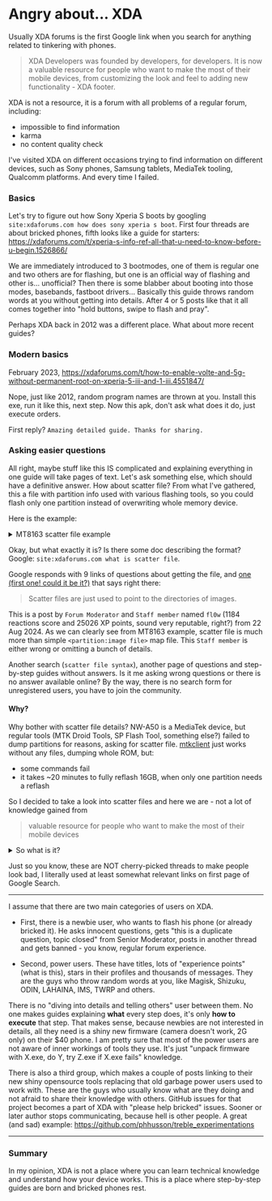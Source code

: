 Angry about... XDA
==================

Usually XDA forums is the first Google link when you search for anything related to tinkering with phones.

> XDA Developers was founded by developers, for developers. It is now a valuable resource for people who want to make
> the most of their mobile devices, from customizing the look and feel to adding new functionality - XDA footer.

XDA is not a resource, it is a forum with all problems of a regular forum, including:

- impossible to find information
- karma
- no content quality check

I've visited XDA on different occasions trying to find information on different devices, such as Sony phones, Samsung
tablets, MediaTek tooling, Qualcomm platforms. And every time I failed.

### Basics

Let's try to figure out how Sony Xperia S boots by googling `site:xdaforums.com how does sony xperia s boot`. First four
threads are about bricked phones, fifth looks like a guide for
starters: https://xdaforums.com/t/xperia-s-info-ref-all-that-u-need-to-know-before-u-begin.1526866/

We are immediately introduced to 3 bootmodes, one of them is regular one and two others are for flashing, but one is an
official way of flashing and other is… unofficial? Then there is some blabber about booting into those modes, basebands,
fastboot drivers... Basically this guide throws random words at you without getting into details. After 4 or 5 posts
like that it all comes together into "hold buttons, swipe to flash and pray".

Perhaps XDA back in 2012 was a different place. What about more recent guides?

### Modern basics

February
2023, https://xdaforums.com/t/how-to-enable-volte-and-5g-without-permanent-root-on-xperia-5-iii-and-1-iii.4551847/

Nope, just like 2012, random program names are thrown at you. Install this exe, run it like this, next step. Now this
apk, don't ask what does it do, just execute orders.

First reply? `Amazing detailed guide. Thanks for sharing.`

### Asking easier questions

All right, maybe stuff like this IS complicated and explaining everything in one guide will take pages of text. Let's
ask something else, which should have a definitive answer. How about scatter file? From what I've gathered, this a file
with partition info used with various flashing tools, so you could flash only one partition instead of overwriting whole
memory device.

Here is the example:
<details>
<summary>MT8163 scatter file example</summary>

```
#########################################__WwR_MTK__########################################################
#
#  General Setting
#
#########################################__WwR_MTK__########################################################
- general: MTK_PLATFORM_CFG
  info: 
    - config_version: V1.1.2
      platform: MT8163
      project: Test
      storage: EMMC
      boot_channel: MSDC_0
      block_size: 0x20000
############################################################################################################
#
#  Layout Setting
#
############################################################################################################
- partition_index: SYS0
  partition_name: preloader
  file_name: preloader_tb8163p3_64_bsp.bin
  is_download: true
  type: SV5_BL_BIN
  linear_start_addr: 0x0
  physical_start_addr: 0x0
  partition_size: 0x40000
  region: EMMC_BOOT_1
  storage: HW_STORAGE_EMMC
  boundary_check: true
  is_reserved: false
  operation_type: BOOTLOADERS
  reserve: 0x0
  
- partition_index: SYS1
  partition_name: pgpt
  file_name: NONE
  is_download: false
  type: NORMAL_ROM
  linear_start_addr: 0x00
  physical_start_addr: 0x00
  partition_size: 0x80000
  region: EMMC_USER
  storage: HW_STORAGE_EMMC
  boundary_check: true
  is_reserved: false
  operation_type: INVISIBLE
  reserve: 0x0
...
```

</details>

Okay, but what exactly it is? Is there some doc describing the format?
Google: `site:xdaforums.com what is scatter file`.

Google responds with 9 links of questions about getting the file,
and [one (first one! could it be it?)](https://xdaforums.com/t/is-a-scatter-file-needed-for-building-a-custom-rom.4687546/)
that says right there:

> Scatter files are just used to point to the directories of images.

This is a post by `Forum Moderator` and `Staff member` named `fl0w` (1184 reactions score and 25026 XP points, sound
very reputable, right?) from 22 Aug 2024. As we can clearly see from MT8163 example, scatter file is much more than
simple `<partition:image file>` map file. This `Staff member` is either wrong or omitting a bunch of details.

Another search (`scatter file syntax`), another page of questions and step-by-step guides without answers. Is it me
asking wrong questions or there is no answer available online? By the way, there is no search form for unregistered
users, you have to join the community.

#### Why?

Why bother with scatter file details? NW-A50 is a MediaTek device, but regular tools (MTK Droid Tools, SP Flash Tool,
something else?) failed to dump partitions for reasons, asking for scatter
file. [mtkclient](https://github.com/bkerler/mtkclient) just works without any files, dumping whole ROM, but:

- some commands fail
- it takes ~20 minutes to fully reflash 16GB, when only one partition needs a reflash

So I decided to take a look into scatter files and here we are - not a lot of knowledge gained from
> valuable resource for people who want to make the most of their mobile devices

<details>
<summary>So what is it?</summary>

This is a file with a list of device partitions with following instructions:

- source file that will be used during flash
- name
- physical/logical addresses
- region in memory (?)
- and other options I have no idea about, like `is_reserved`

(That's right, I failed to gather a detailed answer from crops on the internet)

Partition table might be available in `/proc/mtd`, `/proc/emmc`, kernel source.

<details>
<summary>NW-A50 /proc/emmc file</summary>

```shell
bash-3.2# cat /proc/emmc               
partno:    start_sect   nr_sects  partition_name
emmc_p1: 00000400 00000002 "ebr1"
emmc_p2: 00002800 00001800 "pro_info"
emmc_p3: 00004000 00002800 "nvram"
emmc_p4: 00006800 00005000 "protect_f"
emmc_p5: 0000b800 00005000 "protect_s"
emmc_p6: 00010800 00000100 "seccfg"
emmc_p7: 00010900 00000300 "uboot"
emmc_p8: 00010c00 00008000 "bootimg"
emmc_p9: 00018c00 00008000 "recovery"
emmc_p10: 00020c00 00003000 "sec_ro"
emmc_p11: 00023c00 00000400 "misc"
emmc_p12: 00024000 00001800 "logo"
emmc_p13: 00025800 00005000 "expdb"
emmc_p14: 0002a800 00002800 "tee1"
emmc_p15: 0002d000 00002800 "tee2"
emmc_p16: 0002f800 00000800 "kb"
emmc_p17: 00030000 00000800 "dkb"
emmc_p18: 00030800 00000800 "xhrome"
emmc_p19: 00031000 00190000 "android"
emmc_p20: 001c1000 0000e000 "cache"
emmc_p21: 001cf000 00000400 "cm4"
emmc_p22: 001cf400 00007800 "nvp"
emmc_p23: 001d6c00 00037000 "var"
emmc_p24: 0020dc00 00032000 "db"
emmc_p25: 0023fc00 00004000 "option1"
emmc_p26: 00243c00 00040000 "option2"
emmc_p27: 00283c00 00200000 "option3"
emmc_p28: 00483c00 00014000 "usrdata"
emmc_p29: 00497c00 01886c00 "contents"
```

</details>

<details>
<summary>Excerpt from kernel, arch/arm/mach-mt8590/bx8590m1_emmc/common/partition_define_private.h</summary>

```c++
#include "partition_define.h"
#if 1
static const struct excel_info PartInfo_Private[PART_NUM]={
                        {"preloader",   262144,     0, EMMC, 0,EMMC_PART_BOOT1},
                        {"mbr",         524288,     0x0, EMMC, 0,EMMC_PART_USER},
                        {"ebr1",        524288,     0x80000, EMMC, 1,EMMC_PART_USER},
                        {"pro_info",    3145728,    0x100000, EMMC, 0,EMMC_PART_USER},
                        {"nvram",       5242880,    0x400000, EMMC, 0,EMMC_PART_USER},
                        {"protect_f",   10485760,   0x900000, EMMC, 2,EMMC_PART_USER},
                        {"protect_s",   10485760,   0x1300000, EMMC, 3,EMMC_PART_USER},
...
```

</details>

With these you *probably* can make a scatter file and feed it to tools, but I settled on `mtkclient`. There is also
a shortcut I discovered - you can flash ~10% (about 1GB) of previously dumped firmware to overwrite partitions that
matter and pull the cable out. Device *usually* boots fine.

Note that `bx8590m1_emmc` is not the same platform as actual device. According to `/proc/config.gz`, platform
is `BBDMP5_linux` (`CONFIG_ARCH_MTK_PROJECT`), but there are no partition definitions there. I suppose partitions
are taken from some other platform, but kernel sources are kinda hard to navigate, so I chose `bx8590m1_emmc` as an
example.

</details>

Just so you know, these are NOT cherry-picked threads to make people look bad, I literally used at least somewhat
relevant links on first page of Google Search.

---

I assume that there are two main categories of users on XDA.

- First, there is a newbie user, who wants to flash his phone (or already bricked it). He asks innocent questions, gets
  "this is a duplicate question, topic closed" from Senior Moderator, posts in another thread and gets banned - you
  know,
  regular forum experience.

- Second, power users. These have titles, lots of "experience points" (what is this), stars in their profiles and
  thousands of messages. They are the guys who throw random words at you, like Magisk, Shizuku, ODIN, LAHAINA, IMS, TWRP
  and others.

There is no "diving into details and telling others" user between them. No one makes guides explaining **what** every
step does, it's only **how to execute** that step. That makes sense, because newbies are not interested in details, all
they need is a shiny new firmware (camera doesn't work, 2G only) on their $40 phone. I am pretty sure that most of the
power users are not aware of inner workings of tools they use. It's just "unpack firmware with X.exe, do Y, try Z.exe if
X.exe fails" knowledge.

There is also a third group, which makes a couple of posts linking to their new shiny opensource tools replacing that
old garbage power users used to work with. These are the guys who usually know what are they doing and not afraid to
share their knowledge with others. GitHub issues for that project becomes a part of XDA with "please help
bricked" issues. Sooner or later author stops communicating, because hell is other people.
A great (and sad) example: https://github.com/phhusson/treble_experimentations

---

### Summary

In my opinion, XDA is not a place where you can learn technical knowledge and understand how your device works. This is
a place where step-by-step guides are born and bricked phones rest.